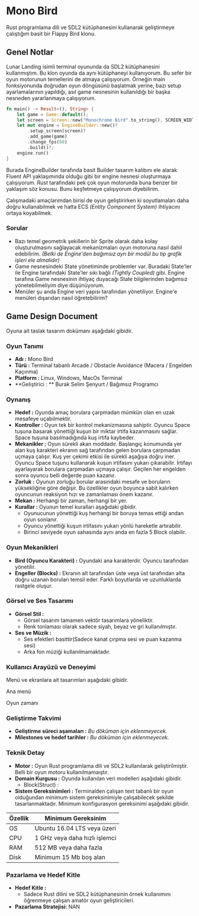 # Mono Bird

Rust programlama dili ve SDL2 kütüphanesini kullanarak geliştirmeye çalıştığım basit bir Flappy Bird klonu.

## Genel Notlar

Lunar Landing isimli terminal oyununda da SDL2 kütüphanesini kullanmıştım. Bu klon oyunda da aynı kütüphaneyi kullanıyorum. Bu sefer bir oyun motorunun temellerini de atmaya çalışıyorum. Örneğin main fonksiyonunda doğrudan oyun döngüsünü başlatmak yerine, bazı setup ayarlamalarının yapıldığı, asıl game nesnesinin kullanıldığı bir başka nesneden yararlanmaya çalışıyorum.

```rust
fn main() -> Result<(), String> {
    let game = Game::default();
    let screen = Screen::new("Monochrome Bird".to_string(), SCREEN_WIDTH, SCREEN_HEIGHT);
    let mut engine = EngineBuilder::new()?
        .setup_screen(screen)?
        .add_game(game)
        .change_fps(60)
        .build()?;
    engine.run()
}
```

Burada EngineBuilder tarafında basit Builder tasarım kalıbını ele alarak Fluent API yaklaşımında olduğu gibi bir engine nesnesi oluşturmaya çalışıyorum. Rust tarafındaki pek çok oyun motorunda buna benzer bir yaklaşım söz konusu. Bunu keşfetmeye çalışıyorum diyebilirim. 

Çalışmadaki amaçlarımdan birisi de oyun geliştirirken ki soyutlamaları daha doğru kullanabilmek ve hatta ECS _(Entity Component System)_ ihtiyacını ortaya koyabilmek. 

### Sorular

- Bazı temel geometrik şekillerin bir Sprite olarak daha kolay oluşturulmasını sağlayacak mekanizmaları oyun motoruna nasıl dahil edebilirim. _(Belki de Engine'den bağımsız ayrı bir modül bu tip grafik işleri ele almalıdır)_
- Game nesnesindeki State yönetiminde problemler var. Buradaki State'ler ile Engine tarafındaki State'ler sıkı bağlı _(Tightly Coupled)_ gibi. Engine tarafına Game nesnesinin ihtiyaç duyacağı State bilgilerinden bağımsız yönetebilmeliyim diye düşünüyorum.
- Menüler şu anda Engine veri yapısı tarafından yönetiliyor. Engine'e menüleri dışarıdan nasıl öğretebilirim?

## Game Design Document

Oyuna ait taslak tasarım dokümanı aşağıdaki gibidir.

### Oyun Tanımı

- **Adı  :** Mono Bird
- **Türü :** Terminal tabanlı Arcade / Obstacle Avoidance (Macera / Engelden Kaçınma)
- **Platform :** Linux, Windows, MacOs Terminal
- **Geliştirici : ** Burak Selim Şenyurt / Bağımsız Programcı

### Oynanış

- **Hedef :** Oyunda amaç borulara çarpmadan mümkün olan en uzak mesafeye uçabilmektir.
- **Kontroller :** Oyun tek bir kontrol mekanizmasına sahiptir. Oyuncu Space tuşuna basarak yönettiği kuşun bir miktar irtifa kazanmasını sağlar. Space tuşuna basılmadığında kuş irtifa kaybeder.
- **Mekanikler :** Oyun sürekli akan moddadır. Başlangıç konumunda yer alan kuş karakteri ekranın sağ tarafından gelen borulara çarpmadan uçmaya çalışır. Kuş yer çekimi etkisi ile sürekli aşağıya doğru iner. Oyuncu Space tuşunu kullanarak kuşun irtifasını yukarı çıkarabilir. İrtifayı ayarlayarak borulara çarpmadan uçmaya çalışır. Geçilen her engelden sonra oyuncu belli değerde puan kazanır.
- **Zorluk :** Oyunun zorluğu borular arasındaki mesafe ve boruların yüksekliğine göre değişir. Bu özellikler oyun boyunca sabit kalırken oyuncunun reaksiyon hızı ve zamanlaması önem kazanır.
- **Mekan :** Herhangi bir zaman, herhangi bir yer.
- **Kurallar :** Oyunun temel kuralları aşağıdaki gibidir.
  - Oyunucunun yönettiği kuş herhangi bir boruya temas ettiği andan oyun sonlanır.
  - Oyuncu yönettiği kuşun irtifasını yukarı yönlü hareketle artırabilir.
  - Birinci seviyede oyun sahasında aynı anda en fazla 5 Block olabilir.

### Oyun Mekanikleri

- **Bird (Oyuncu Karakteri) :** Oyundaki ana karakterdir. Oyuncu tarafından yönetilir.
- **Engeller (Blocks) :** Ekranın alt tarafından üste veya üst tarafından alta doğru uzanan boruları temsil eder. Farklı boyutlarda ve uzunluklarda rastgele oluşur.

### Görsel ve Ses Tasarımı

- **Görsel Stil :**
    - Görsel tasarım tamamen vektör tasarımlara yöneliktir.
    - Renk tonlaması olarak sadece siyah, beyaz ve gri kullanılmıştır.
- **Ses ve Müzik :**
    - Ses efektleri basittir(Sadece kanat çırpma sesi ve puan kazanma sesi)
    - Arka fon müziği kullanılmamaktadır.

### Kullanıcı Arayüzü ve Deneyimi

Menü ve ekranlara ait tasarımları aşağıdaki gibidir.

Ana menü

Oyun zamanı

### Geliştirme Takvimi

- **Geliştirme süreci aşamaları :** _Bu döküman için eklenmeyecek._
- **Milestones ve hedef tarihler :** _Bu döküman için eklenmeyecek._

### Teknik Detay

- **Motor :** Oyun Rust programlama dili ve SDL2 kullanılarak geliştirilmiştir. Belli bir oyun motoru kullanılmamaıştır.
- **Domain Kurgusu :** Oyunda kullanılan veri modelleri aşağıdaki gibidir.
  - Block(Struct) :
- **Sistem Gereksinimleri :** Terminalden çalışan text tabanlı bir oyun olduğundan minimum sistem gereksinimiyle çalışabilecek şekilde tasarlanmaktadır. Minimum konfigurasyon gereksinimi aşağıdaki gibidir.

| Özellik | Minimum Gereksinim            |
|---------|-------------------------------|
| OS      | Ubuntu 16.04 LTS veya üzeri   |
| CPU     | 1 GHz veya daha hızlı işlemci |
| RAM     | 512 MB veya daha fazla        |
| Disk    | Minimum 15 Mb boş alan        |

### Pazarlama ve Hedef Kitle

- **Hedef Kitle :**
    - Sadece Rust dilini ve SDL2 kütüphanesinin örnek kullanımını öğrenmeye çalışan amatör oyun geliştiricileri.
- **Pazarlama Stratejisi:** NAN
